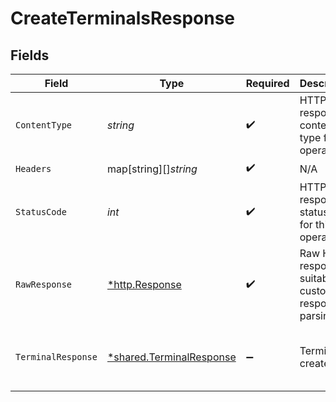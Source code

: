 # CreateTerminalsResponse


## Fields

| Field                                                                                                                                                                                                                                                                      | Type                                                                                                                                                                                                                                                                       | Required                                                                                                                                                                                                                                                                   | Description                                                                                                                                                                                                                                                                | Example                                                                                                                                                                                                                                                                    |
| -------------------------------------------------------------------------------------------------------------------------------------------------------------------------------------------------------------------------------------------------------------------------- | -------------------------------------------------------------------------------------------------------------------------------------------------------------------------------------------------------------------------------------------------------------------------- | -------------------------------------------------------------------------------------------------------------------------------------------------------------------------------------------------------------------------------------------------------------------------- | -------------------------------------------------------------------------------------------------------------------------------------------------------------------------------------------------------------------------------------------------------------------------- | -------------------------------------------------------------------------------------------------------------------------------------------------------------------------------------------------------------------------------------------------------------------------- |
| `ContentType`                                                                                                                                                                                                                                                              | *string*                                                                                                                                                                                                                                                                   | :heavy_check_mark:                                                                                                                                                                                                                                                         | HTTP response content type for this operation                                                                                                                                                                                                                              |                                                                                                                                                                                                                                                                            |
| `Headers`                                                                                                                                                                                                                                                                  | map[string][]*string*                                                                                                                                                                                                                                                      | :heavy_check_mark:                                                                                                                                                                                                                                                         | N/A                                                                                                                                                                                                                                                                        |                                                                                                                                                                                                                                                                            |
| `StatusCode`                                                                                                                                                                                                                                                               | *int*                                                                                                                                                                                                                                                                      | :heavy_check_mark:                                                                                                                                                                                                                                                         | HTTP response status code for this operation                                                                                                                                                                                                                               |                                                                                                                                                                                                                                                                            |
| `RawResponse`                                                                                                                                                                                                                                                              | [*http.Response](https://pkg.go.dev/net/http#Response)                                                                                                                                                                                                                     | :heavy_check_mark:                                                                                                                                                                                                                                                         | Raw HTTP response; suitable for custom response parsing                                                                                                                                                                                                                    |                                                                                                                                                                                                                                                                            |
| `TerminalResponse`                                                                                                                                                                                                                                                         | [*shared.TerminalResponse](../../../pkg/models/shared/terminalresponse.md)                                                                                                                                                                                                 | :heavy_minus_sign:                                                                                                                                                                                                                                                         | Terminal created                                                                                                                                                                                                                                                           | {"added_on":"2023-01-27T06:40:57.000Z","cf_terminal_id":1296,"last_updated_on":"2023-01-27T06:40:57.000Z","terminal_area":"Bangalore","terminal_id":1,"terminal_name":"Jane Doe","terminal_note":"POS vertical","terminal_phone_no":7324731489,"terminal_status":"ACTIVE"} |